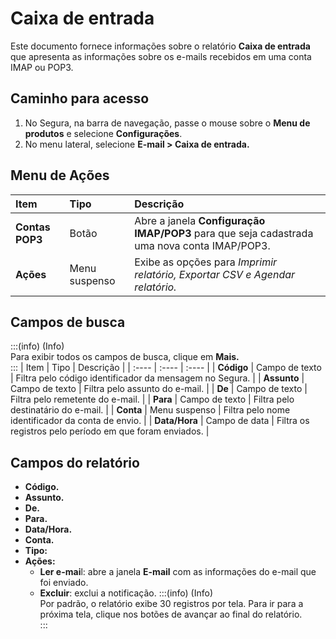 # Caixa de entrada

Este documento fornece informações sobre o relatório **Caixa de entrada** que apresenta as informações sobre os e-mails recebidos em uma conta IMAP ou POP3.

## Caminho para acesso
1. No Segura, na barra de navegação, passe o mouse sobre o **Menu de produtos** e selecione **Configurações**.  
2. No menu lateral, selecione **E-mail \> Caixa de entrada.**

## Menu de Ações
| Item | Tipo | Descrição |
| :---- | :---- | :---- |
| **Contas POP3** | Botão | Abre a janela **Configuração IMAP/POP3** para que seja cadastrada uma nova conta IMAP/POP3. |
| **Ações** | Menu suspenso | Exibe as opções para *Imprimir relatório, Exportar CSV e Agendar relatório.* |

## Campos de busca
:::(info) (Info)  
Para exibir todos os campos de busca, clique em **Mais.**  
:::
| Item | Tipo | Descrição |
| :---- | :---- | :---- |
| **Código** | Campo de texto | Filtra pelo código identificador da mensagem no Segura. |
| **Assunto** | Campo de texto | Filtra pelo assunto do e-mail. |
| **De** | Campo de texto | Filtra pelo remetente do e-mail. |
| **Para** | Campo de texto | Filtra pelo destinatário do e-mail. |
| **Conta** | Menu suspenso | Filtra pelo nome identificador da conta de envio. |
| **Data/Hora** | Campo de data | Filtra os registros pelo período em que foram enviados. |

## Campos do relatório
* **Código.**  
* **Assunto.**  
* **De.**  
* **Para.**  
* **Data/Hora.**  
* **Conta.**  
* **Tipo:**  
* **Ações:**  
  * **Ler e-mai**l: abre a janela **E-mail** com as informações do e-mail que foi enviado.  
  * **Excluir**: exclui a notificação.
:::(info) (Info)  
Por padrão, o relatório exibe 30 registros por tela. Para ir para a próxima tela, clique nos botões de avançar ao final do relatório.  
:::